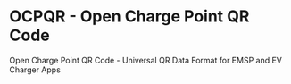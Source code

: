 # OCPQR - Open Charge Point QR Code
Open Charge Point QR Code - Universal QR Data Format for EMSP and EV Charger Apps
